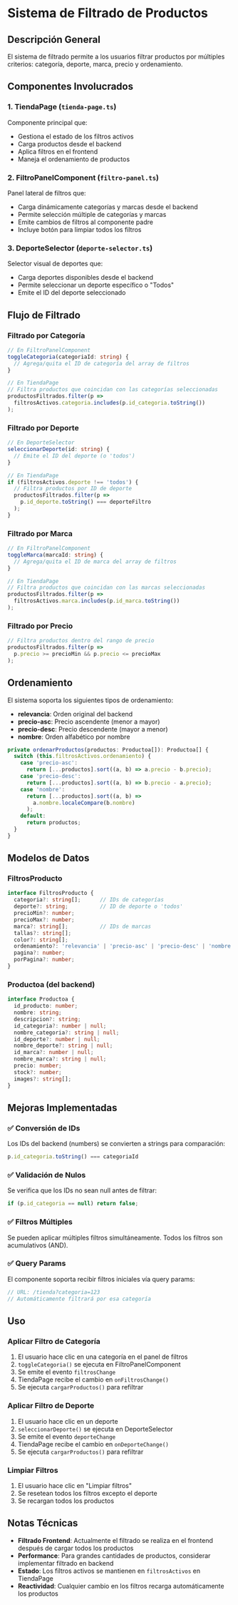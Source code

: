 # Sistema de Filtrado de Productos

## Descripción General
El sistema de filtrado permite a los usuarios filtrar productos por múltiples criterios: categoría, deporte, marca, precio y ordenamiento.

## Componentes Involucrados

### 1. TiendaPage (`tienda-page.ts`)
Componente principal que:
- Gestiona el estado de los filtros activos
- Carga productos desde el backend
- Aplica filtros en el frontend
- Maneja el ordenamiento de productos

### 2. FiltroPanelComponent (`filtro-panel.ts`)
Panel lateral de filtros que:
- Carga dinámicamente categorías y marcas desde el backend
- Permite selección múltiple de categorías y marcas
- Emite cambios de filtros al componente padre
- Incluye botón para limpiar todos los filtros

### 3. DeporteSelector (`deporte-selector.ts`)
Selector visual de deportes que:
- Carga deportes disponibles desde el backend
- Permite seleccionar un deporte específico o "Todos"
- Emite el ID del deporte seleccionado

## Flujo de Filtrado

### Filtrado por Categoría
```typescript
// En FiltroPanelComponent
toggleCategoria(categoriaId: string) {
  // Agrega/quita el ID de categoría del array de filtros
}

// En TiendaPage
// Filtra productos que coincidan con las categorías seleccionadas
productosFiltrados.filter(p => 
  filtrosActivos.categoria.includes(p.id_categoria.toString())
);
```

### Filtrado por Deporte
```typescript
// En DeporteSelector
seleccionarDeporte(id: string) {
  // Emite el ID del deporte (o 'todos')
}

// En TiendaPage
if (filtrosActivos.deporte !== 'todos') {
  // Filtra productos por ID de deporte
  productosFiltrados.filter(p => 
    p.id_deporte.toString() === deporteFiltro
  );
}
```

### Filtrado por Marca
```typescript
// En FiltroPanelComponent
toggleMarca(marcaId: string) {
  // Agrega/quita el ID de marca del array de filtros
}

// En TiendaPage
// Filtra productos que coincidan con las marcas seleccionadas
productosFiltrados.filter(p => 
  filtrosActivos.marca.includes(p.id_marca.toString())
);
```

### Filtrado por Precio
```typescript
// Filtra productos dentro del rango de precio
productosFiltrados.filter(p => 
  p.precio >= precioMin && p.precio <= precioMax
);
```

## Ordenamiento

El sistema soporta los siguientes tipos de ordenamiento:
- **relevancia**: Orden original del backend
- **precio-asc**: Precio ascendente (menor a mayor)
- **precio-desc**: Precio descendente (mayor a menor)
- **nombre**: Orden alfabético por nombre

```typescript
private ordenarProductos(productos: Productoa[]): Productoa[] {
  switch (this.filtrosActivos.ordenamiento) {
    case 'precio-asc':
      return [...productos].sort((a, b) => a.precio - b.precio);
    case 'precio-desc':
      return [...productos].sort((a, b) => b.precio - a.precio);
    case 'nombre':
      return [...productos].sort((a, b) => 
        a.nombre.localeCompare(b.nombre)
      );
    default:
      return productos;
  }
}
```

## Modelos de Datos

### FiltrosProducto
```typescript
interface FiltrosProducto {
  categoria?: string[];      // IDs de categorías
  deporte?: string;          // ID de deporte o 'todos'
  precioMin?: number;
  precioMax?: number;
  marca?: string[];          // IDs de marcas
  tallas?: string[];
  color?: string[];
  ordenamiento?: 'relevancia' | 'precio-asc' | 'precio-desc' | 'nombre';
  pagina?: number;
  porPagina?: number;
}
```

### Productoa (del backend)
```typescript
interface Productoa {
  id_producto: number;
  nombre: string;
  descripcion?: string;
  id_categoria?: number | null;
  nombre_categoria?: string | null;
  id_deporte?: number | null;
  nombre_deporte?: string | null;
  id_marca?: number | null;
  nombre_marca?: string | null;
  precio: number;
  stock?: number;
  images?: string[];
}
```

## Mejoras Implementadas

### ✅ Conversión de IDs
Los IDs del backend (numbers) se convierten a strings para comparación:
```typescript
p.id_categoria.toString() === categoriaId
```

### ✅ Validación de Nulos
Se verifica que los IDs no sean null antes de filtrar:
```typescript
if (p.id_categoria == null) return false;
```

### ✅ Filtros Múltiples
Se pueden aplicar múltiples filtros simultáneamente. Todos los filtros son acumulativos (AND).

### ✅ Query Params
El componente soporta recibir filtros iniciales vía query params:
```typescript
// URL: /tienda?categoria=123
// Automáticamente filtrará por esa categoría
```

## Uso

### Aplicar Filtro de Categoría
1. El usuario hace clic en una categoría en el panel de filtros
2. `toggleCategoria()` se ejecuta en FiltroPanelComponent
3. Se emite el evento `filtrosChange`
4. TiendaPage recibe el cambio en `onFiltrosChange()`
5. Se ejecuta `cargarProductos()` para refiltrar

### Aplicar Filtro de Deporte
1. El usuario hace clic en un deporte
2. `seleccionarDeporte()` se ejecuta en DeporteSelector
3. Se emite el evento `deporteChange`
4. TiendaPage recibe el cambio en `onDeporteChange()`
5. Se ejecuta `cargarProductos()` para refiltrar

### Limpiar Filtros
1. El usuario hace clic en "Limpiar filtros"
2. Se resetean todos los filtros excepto el deporte
3. Se recargan todos los productos

## Notas Técnicas

- **Filtrado Frontend**: Actualmente el filtrado se realiza en el frontend después de cargar todos los productos
- **Performance**: Para grandes cantidades de productos, considerar implementar filtrado en backend
- **Estado**: Los filtros activos se mantienen en `filtrosActivos` en TiendaPage
- **Reactividad**: Cualquier cambio en los filtros recarga automáticamente los productos

